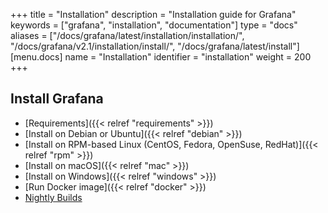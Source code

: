 +++
title = "Installation"
description = "Installation guide for Grafana"
keywords = ["grafana", "installation", "documentation"]
type = "docs"
aliases = ["/docs/grafana/latest/installation/installation/", "/docs/grafana/v2.1/installation/install/", "/docs/grafana/latest/install"]
[menu.docs]
name = "Installation"
identifier = "installation"
weight = 200
+++

## Install Grafana

- [Requirements]({{< relref "requirements" >}})
- [Install on Debian or Ubuntu]({{< relref "debian" >}})
- [Install on RPM-based Linux (CentOS, Fedora, OpenSuse, RedHat)]({{< relref "rpm" >}})
- [Install on macOS]({{< relref "mac" >}})
- [Install on Windows]({{< relref "windows" >}})
- [Run Docker image]({{< relref "docker" >}})
- [Nightly Builds](https://grafana.com/grafana/download)
